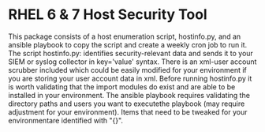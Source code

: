 # RHEL 6 & 7 Host Security Tool
This package consists of a host enumeration script, hostinfo.py, and an ansible playbook to copy the script and create a weekly cron job to run it.
The script hostinfo.py: identifies security-relevant data and sends it to your SIEM or syslog collector in key='value' syntax. There is an xml-user account scrubber included which could be easily modified for your environment if you are storing your user account data in xml. Before running hostinfo.py it is worth validating that the import modules do exist and are able to be installed in your environment. 
The ansible playbook requires validating the directory paths and users you want to executethe playbook (may require adjustment for your environment). Items that need to be tweaked for your environmentare identified with "{}". 
